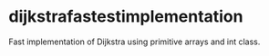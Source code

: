 # dijkstrafastestimplementation
Fast implementation of Dijkstra using primitive arrays and int class.
